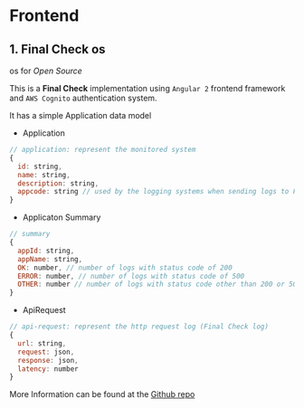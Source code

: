 # Frontend

## 1. Final Check os
os for *Open Source*

This is a **Final Check** implementation using `Angular 2` frontend framework and `AWS Cognito` authentication system.

It has a simple Application data model
* Application
```javascript
// application: represent the monitored system
{
  id: string,
  name: string,
  description: string,
  appcode: string // used by the logging systems when sending logs to Final Check backend
}
```

* Applicaton Summary
```javascript
// summary
{
  appId: string,
  appName: string,
  OK: number, // number of logs with status code of 200
  ERROR: number, // number of logs with status code of 500
  OTHER: number // number of logs with status code other than 200 or 500
}
```

* ApiRequest
```javascript
// api-request: represent the http request log (Final Check log)
{
  url: string,
  request: json,
  response: json,
  latency: number
}
```

More Information can be found at the [Github repo]()
